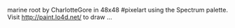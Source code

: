 marine root by CharlotteGore in 48x48 #pixelart using the Spectrum palette. Visit http://paint.lo4d.net/ to draw … 